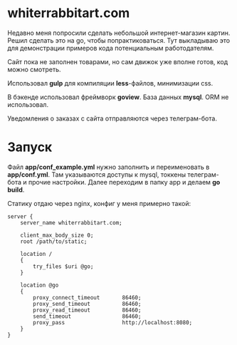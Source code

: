 # whiterrabbitart.com
Недавно меня попросили сделать небольшой интернет-магазин картин. Решил сделать это на go, чтобы попрактиковаться.
Тут выкладываю это для демонстрации примеров кода потенциальным работодателям.

Сайт пока не заполнен товарами, но сам движок уже вполне готов, код можно смотреть.

Использовал **gulp** для компиляции **less**-файлов, минимизации css.

В бэкенде использовал фреймворк **goview**. База данных **mysql**. ORM не использовал.

Уведомления о заказах с сайта отправляются через телеграм-бота.

# Запуск
Файл **app/conf_example.yml** нужно заполнить и переименовать в **app/conf.yml**. Там указываются доступы к mysql, токкены телеграм-бота и прочие настройки.
Далее переходим в папку app и делаем **go build**.

Статику отдаю через nginx, конфиг у меня примерно такой:

```nginx
server {
	server_name whiterrabbitart.com;

	client_max_body_size 0;
	root /path/to/static;

	location /
	{
		try_files $uri @go;
	}

	location @go
	{
		proxy_connect_timeout       86460;
		proxy_send_timeout          86460;
		proxy_read_timeout          86460;
		send_timeout                86460;
		proxy_pass                  http://localhost:8080;
	}
}
```
